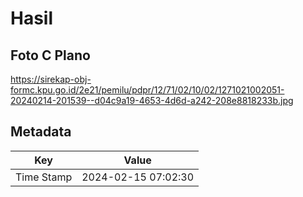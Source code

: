 # Hasil

## Foto C Plano

https://sirekap-obj-formc.kpu.go.id/2e21/pemilu/pdpr/12/71/02/10/02/1271021002051-20240214-201539--d04c9a19-4653-4d6d-a242-208e8818233b.jpg


## Metadata

| Key        | Value               |
| ---------- | ------------------- |
| Time Stamp | 2024-02-15 07:02:30 |



